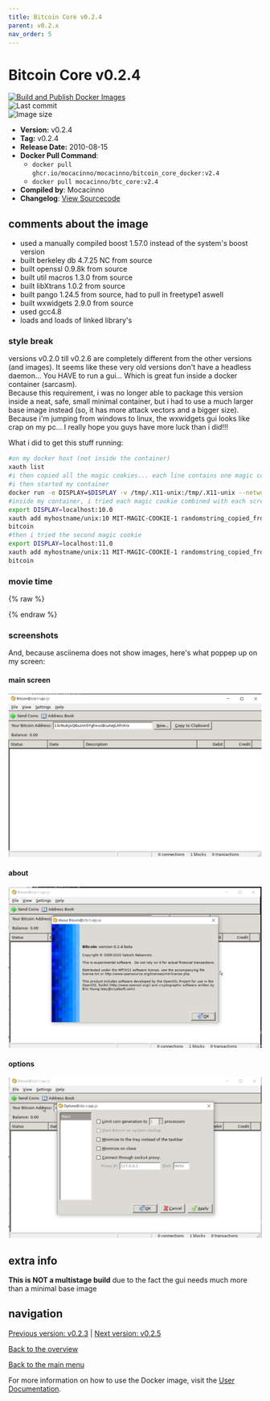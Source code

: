 ```yaml
---
title: Bitcoin Core v0.2.4
parent: v0.2.x
nav_order: 5
---
```


# Bitcoin Core v0.2.4

[![Build and Publish Docker Images](https://github.com/mocacinno/bitcoin_core_docker/actions/workflows/build-and-publish.yml/badge.svg?branch=v2.4)](https://github.com/mocacinno/bitcoin_core_docker/actions/workflows/build-and-publish.yml)  
![Last commit](https://badgen.net/github/last-commit/mocacinno/bitcoin_core_docker/v2.4)  
![Image size](https://badgen.net/docker/size/mocacinno/btc_core/v2.4?color=green)  

- **Version:** v0.2.4
- **Tag:** v0.2.4
- **Release Date:** 2010-08-15
- **Docker Pull Command**:
  - `docker pull ghcr.io/mocacinno/mocacinno/bitcoin_core_docker:v2.4`
  - `docker pull mocacinno/btc_core:v2.4`
- **Compiled by**: Mocacinno
- **Changelog**: [View Sourcecode](https://github.com/bitcoin/bitcoin/tree/v0.2.4)

## comments about the image

- used a manually compiled boost 1.57.0 instead of the system's boost version
- built berkeley db 4.7.25 NC from source
- built openssl 0.9.8k from source
- built util macros 1.3.0 from source
- built libXtrans 1.0.2 from source
- built pango 1.24.5 from source, had to pull in freetype1 aswell
- built wxwidgets 2.9.0 from source
- used gcc4.8
- loads and loads of linked library's

### style break

versions v0.2.0 till v0.2.6 are completely different from the other versions (and images).
It seems like these very old versions don't have a headless daemon... You HAVE to run a gui... Which is great fun inside a docker container (sarcasm).  
Because this requirement, i was no longer able to package this version inside a neat, safe, small minimal container, but i had to use a much larger base image instead (so, it has more attack vectors and a bigger size). Because i'm jumping from windows to linux, the wxwidgets gui looks like crap on my pc... I really hope you guys have more luck than i did!!!

What i did to get this stuff running:

```bash
#on my docker host (not inside the container)
xauth list
#i then copied all the magic cookies... each line contains one magic cookie, corresponding to one screen!!!
#i then started my container
docker run -e DISPLAY=$DISPLAY -v /tmp/.X11-unix:/tmp/.X11-unix --network=host --entrypoint /bin/bash -it mocacinno/btc_core:v2.4
#inside my container, i tried each magic cookie combined with each screen... So for example this was one of my tries:
export DISPLAY=localhost:10.0
xauth add myhostname/unix:10 MIT-MAGIC-COOKIE-1 randomstring_copied_from_first_step
bitcoin
#then i tried the second magic cookie
export DISPLAY=localhost:11.0
xauth add myhostname/unix:11 MIT-MAGIC-COOKIE-1 randomstring_copied_from_first_step
bitcoin
```

### movie time

{% raw %}
<link rel="stylesheet" href="https://mocacinno.com/asciinema-player.css">
   <div id="fullnode"></div>
   <script src="https://mocacinno.com/asciinema-player.min.js"></script>
   <script>
      AsciinemaPlayer.create('./casts/v0.2.4.cast', document.getElementById('fullnode'));
   </script>
{% endraw %}

### screenshots

And, because asciinema does not show images, here's what poppep up on my screen:

#### main screen

![v0.2.4 gui screencap main screen](./images/v0.2.4_1.png)

#### about

![v0.2.4 gui screencap about screen](./images/v0.2.4_2.png)

#### options

![v0.2.4 gui screencap options screen](./images/v0.2.4_3.png)

## extra info

**This is NOT a multistage build** due to the fact the gui needs much more than a minimal base image

## navigation

[Previous version: v0.2.3](./v2.3.md) | [Next version: v0.2.5](./v2.5.md)

[Back to the overview](./Readme.md)

[Back to the main menu](../Readme.md)

For more information on how to use the Docker image, visit the [User Documentation](../userdocs/Readme.md).
